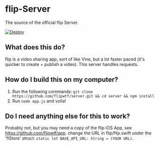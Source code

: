 # flip-Server
The source of the official flip Server.

[![Deploy](https://www.herokucdn.com/deploy/button.svg)](https://github.com/flipwtf/server)

## What does this do?

flip is a video sharing app, sort of like Vine, but a lot faster paced (it's quicker to create + publish a video). This server handles requests.

## How do I build this on my computer?

1. Run the following commands: `git clone https://github.com/flipwtf/server.git && cd server && npm install`
2. Run `node app.js` and voila!

## Do I need anything else for this to work?

Probably not, but you may need a copy of the flip iOS App, see https://github.com/flipwtf/app. change the URL in flip/flip.swift under the 'flStore' struct: `static let BASE_API_URL: String = (YOUR URL)`. 
